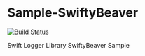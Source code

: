# Sample-SwiftyBeaver

[![Build Status](https://travis-ci.org/OutOfBedlam/Sample-SwiftyBeaver.svg?branch=master)](https://travis-ci.org/OutOfBedlam/Sample-SwiftyBeaver)

Swift Logger Library SwiftyBeaver Sample
